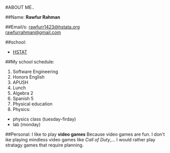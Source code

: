 #ABOUT ME..

##Name:
**Rawfur Rahman**

##Email/s: 
  rawfurr1423@hstata.org  
  rawfurrahman@gmail.com  

##school: 
* [HSTAT](http://schools.nyc.gov/SchoolPortals/20/K485/default.htm)

##My school schedule:
1. Software Engineering
2. Honors English
3. APUSH
4. Lunch
5. Algebra 2
6. Spanish 5
7. Physical education
8. Physics:  
  * physics class (tuesday-firday)  
  * lab (monday)  

##Personal:
I like to play **video games** Because video games are fun. I don't ike playing mindless video games like _Call of Duty_,...
I would rather play stratagy games that require planning.